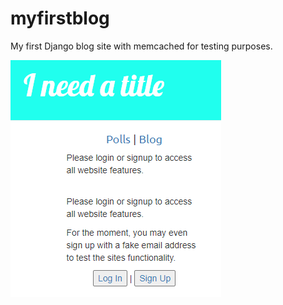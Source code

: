 # myfirstblog
My first Django blog site with memcached for testing purposes.

![homepage](homepage.png)
